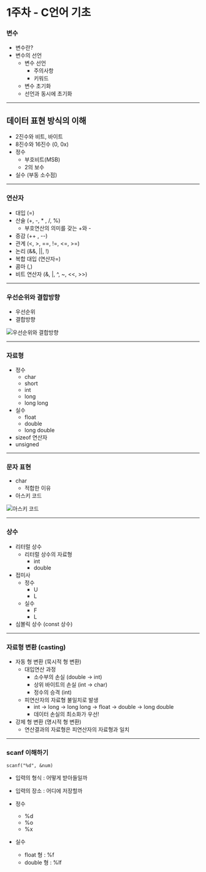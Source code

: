 # 1주차 - C언어 기초

### 변수
* 변수란?
* 변수의 선언
  * 변수 선언
    * 주의사항
    * 키워드
  * 변수 초기화
  * 선언과 동시에 초기화

***

## 데이터 표현 방식의 이해
  * 2진수와 비트, 바이트
  * 8진수와 16진수 (0, 0x)
  * 정수
    * 부호비트(MSB)
    * 2의 보수
  * 실수 (부동 소수점)

***

### 연산자
* 대입 (=)
* 산술 (+, -, * , /, %)
  * 부호연산의 의미를 갖는 +와 -
* 증감 (++ , --)
* 관계 (<, >, ==, !=, <=, >=)
* 논리 (&&, ||, !)
* 복합 대입 (연산자=)
* 콤마 (,)
* 비트 연산자 (&, |, ^, ~, <<, >>)

***

### 우선순위와 결합방향
* 우선순위
* 결합방향  


![우선순위와 결합방향](https://mblogthumb-phinf.pstatic.net/20160820_131/hj_meerkat_1471681442946mbQtC_PNG/%BF%AC%BB%EA%C0%DA%BC%F8%C0%A7.png?type=w800)

***

### 자료형
 * 정수
    * char
    * short
    * int
    * long
    * long long
 * 실수
    * float
    * double
    * long double
 * sizeof 연산자
 * unsigned

***

### 문자 표현
* char
  * 적합한 이유
* 아스키 코드  

![아스키 코드](http://img1.daumcdn.net/thumb/R1920x0/?fname=http%3A%2F%2Fcfile1.uf.tistory.com%2Fimage%2F2704094E52695030217D71)

***

### 상수
* 리터럴 상수
  * 리터럴 상수의 자료형
    * int
    * double
* 접미사
  * 정수
    * U
    * L
  * 실수
    * F
    * L
* 심볼릭 상수 (const 상수)

***

### 자료형 변환 (casting)
* 자동 형 변환 (묵시적 형 변환)
  * 대입연산 과정
    * 소수부의 손실 (double -> int)
    * 상위 바이트의 손실 (int -> char)
    * 정수의 승격 (int)
  * 피연산자의 자료형 불일치로 발생
    * int -> long -> long long -> float -> double -> long double
    * 데이터 손실의 최소화가 우선!
* 강제 형 변환 (명시적 형 변환)
  * 연산결과의 자료형은 피연산자의 자료형과 일치

***

### scanf 이해하기
`scanf("%d", &num)`

* 입력의 형식 : 어떻게 받아들일까
* 입력의 장소 : 어디에 저장할까

* 정수
  * %d
  * %o
  * %x
* 실수
  * float 형 : %f
  * double 형 : %lf
